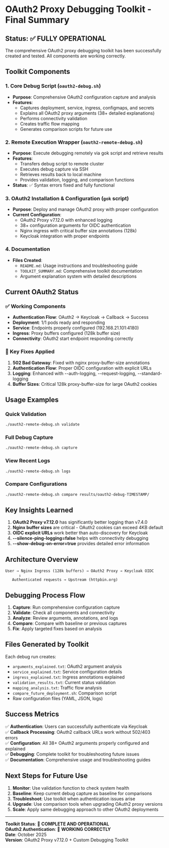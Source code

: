 # OAuth2 Proxy Debugging Toolkit - Final Summary

## Status: ✅ FULLY OPERATIONAL

The comprehensive OAuth2 proxy debugging toolkit has been successfully created and tested. All components are working correctly.

## Toolkit Components

### 1. Core Debug Script (`oauth2-debug.sh`)
- **Purpose**: Comprehensive OAuth2 configuration capture and analysis
- **Features**: 
  - Captures deployment, service, ingress, configmaps, and secrets
  - Explains all OAuth2 proxy arguments (38+ detailed explanations)
  - Performs connectivity validation
  - Creates traffic flow mapping
  - Generates comparison scripts for future use

### 2. Remote Execution Wrapper (`oauth2-remote-debug.sh`)
- **Purpose**: Execute debugging remotely via gok script and retrieve results
- **Features**:
  - Transfers debug script to remote cluster
  - Executes debug capture via SSH
  - Retrieves results back to local machine
  - Provides validation, logging, and comparison functions
- **Status**: ✅ Syntax errors fixed and fully functional

### 3. OAuth2 Installation & Configuration (`gok` script)
- **Purpose**: Deploy and manage OAuth2 proxy with proper configuration
- **Current Configuration**:
  - OAuth2 Proxy v7.12.0 with enhanced logging
  - 38+ configuration arguments for OIDC authentication
  - Nginx ingress with critical buffer size annotations (128k)
  - Keycloak integration with proper endpoints

### 4. Documentation
- **Files Created**:
  - `README.md`: Usage instructions and troubleshooting guide
  - `TOOLKIT_SUMMARY.md`: Comprehensive toolkit documentation
  - Argument explanation system with detailed descriptions

## Current OAuth2 Status

### ✅ Working Components
- **Authentication Flow**: OAuth2 → Keycloak → Callback → Success
- **Deployment**: 1/1 pods ready and responding
- **Service**: Endpoints properly configured (192.168.21.101:4180)
- **Ingress**: Proxy buffers configured (128k buffer size)
- **Connectivity**: OAuth2 start endpoint responding correctly

### 🔧 Key Fixes Applied
1. **502 Bad Gateway**: Fixed with nginx proxy-buffer-size annotations
2. **Authentication Flow**: Proper OIDC configuration with explicit URLs
3. **Logging**: Enhanced with --auth-logging, --request-logging, --standard-logging
4. **Buffer Sizes**: Critical 128k proxy-buffer-size for large OAuth2 cookies

## Usage Examples

### Quick Validation
```bash
./oauth2-remote-debug.sh validate
```

### Full Debug Capture
```bash
./oauth2-remote-debug.sh capture
```

### View Recent Logs
```bash
./oauth2-remote-debug.sh logs
```

### Compare Configurations
```bash
./oauth2-remote-debug.sh compare results/oauth2-debug-TIMESTAMP/
```

## Key Insights Learned

1. **OAuth2 Proxy v7.12.0** has significantly better logging than v7.4.0
2. **Nginx buffer sizes** are critical - OAuth2 cookies can exceed 4KB default
3. **OIDC explicit URLs** work better than auto-discovery for Keycloak
4. **--silence-ping-logging=false** helps with connectivity debugging
5. **--show-debug-on-error=true** provides detailed error information

## Architecture Overview

```
User → Nginx Ingress (128k buffers) → OAuth2 Proxy → Keycloak OIDC
      ↓
   Authenticated requests → Upstream (httpbin.org)
```

## Debugging Process Flow

1. **Capture**: Run comprehensive configuration capture
2. **Validate**: Check all components and connectivity
3. **Analyze**: Review arguments, annotations, and logs
4. **Compare**: Compare with baseline or previous captures
5. **Fix**: Apply targeted fixes based on analysis

## Files Generated by Toolkit

Each debug run creates:
- `arguments_explained.txt`: OAuth2 argument analysis
- `service_explained.txt`: Service configuration details
- `ingress_explained.txt`: Ingress annotations explained
- `validation_results.txt`: Current status validation
- `mapping_analysis.txt`: Traffic flow analysis
- `compare_future_deployment.sh`: Comparison script
- Raw configuration files (YAML, JSON, logs)

## Success Metrics

✅ **Authentication**: Users can successfully authenticate via Keycloak  
✅ **Callback Processing**: OAuth2 callback URLs work without 502/403 errors  
✅ **Configuration**: All 38+ OAuth2 arguments properly configured and explained  
✅ **Debugging**: Complete toolkit for troubleshooting future issues  
✅ **Documentation**: Comprehensive usage and troubleshooting guides  

## Next Steps for Future Use

1. **Monitor**: Use validation function to check system health
2. **Baseline**: Keep current debug capture as baseline for comparisons  
3. **Troubleshoot**: Use toolkit when authentication issues arise
4. **Upgrade**: Use comparison tools when upgrading OAuth2 proxy versions
5. **Scale**: Apply same debugging approach to other OAuth2 deployments

---
**Toolkit Status**: 🎉 **COMPLETE AND OPERATIONAL**  
**OAuth2 Authentication**: 🎉 **WORKING CORRECTLY**  
**Date**: October 2025  
**Version**: OAuth2 Proxy v7.12.0 + Custom Debugging Toolkit